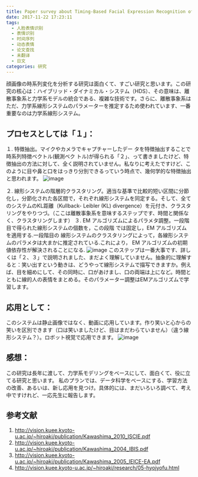 ```yaml
---
title: Paper survey about Timing-Based Facial Expression Recognition of Kyoto University　by Prof. Kawashima 　
date: 2017-11-22 17:23:11
tags: 
  - 人脸表情识别
  - 表情识别
  - 时间序列
  - 动态表情
  - 论文查找
  - 未翻译
  - 日文
categories: 研究
---
```

顔画像の時系列変化を分析する研究は面白くて、すごい研究と思います。この研究の核心は：ハイブリッド・ダイナミカル・システム（HDS）、その意味は、離散事象系と力学系モデルの統合である、複雑な技術です。さらに、離散事象系はただ、力学系線形システムのパラメーターを推定するため使われています、一番重要なのは力学系線形システム。

## プロセスとしては「１」：
１.	特徴抽出。マイクやカメラでキャプチャーしたデー タを特徴抽出することで時系列特徴ベクトル(観測ベク トル)が得られる「２」、って書きましたけど、特徴抽出の方法に対して、全く説明されていません。私なりに考えたですけど、このように目や鼻と口をはっきり分別できるっていう時点で、幾何学的な特徴抽出と思われます。
![image](http://oonaavjvi.bkt.clouddn.com/kyoto%20face1.png)
 <!-- more -->
２.	線形システムの階層的クラスタリング。適当な基準で比較的短い区間に分節化し，分節化された各区間で，それぞれ線形システムを同定する。そして、全てのシステムのKL距離（Kullback- Leibler (KL) divergence）を元付き、クラスタリングをやりつづ。（ここは離散事象系を意味するステップです、時間と関係なく、クラスタリングします）
３.	EM アルゴリズムによるパラメタ調整。一段階目で得られた線形システムの個数を，この段階 では固定し，EM アルゴリズムを適用する.一段階目の 線形システムのクラスタリングによって，各線形システ ムのパラメタは大まかに推定されている.これにより， EM アルゴリズムの初期値依存性が解決されることになる.
 ![image](http://oonaavjvi.bkt.clouddn.com/kyoto%20face2.png)
このステップは一番大事です、詳しくは「２、３」で説明されました、まだよく理解していません。抽象的に理解すると：笑い出すという動きは、どうやって線形システムで描写できますか。例えば、目を細めにして、その同時に、口があけまし、口の両端は上になど。時間とともに線的人の表情をまとめる。そのパラメーター調整はEMアルゴリズムで学習します。

## 応用として：
このシステムは静止画像ではなく、動画に応用しています。作り笑いと心からの笑いを区別できます（口は笑いましたけど、目はまだわらていません）（違う線形システム？）。ロボット視覚で応用できます。 
![image](http://oonaavjvi.bkt.clouddn.com/kyoto%20face3.png)
## 感想：
この研究は長年に渡して、力学系モデリングをベースにして、面白くて、役に立てる研究と思います。
私のプランでは、データ科学をベースにする、学習方法の改善、あるいは、新し応用を見つけ。具体的には、まだいろいろ調べて、考え中ですけれど、一応先生に報告します。

## 参考文献
1. http://vision.kuee.kyoto-u.ac.jp/~hiroaki/publication/Kawashima_2010_ISCIE.pdf
2. http://vision.kuee.kyoto-u.ac.jp/~hiroaki/publication/Kawashima_2004_IBIS.pdf
3. http://vision.kuee.kyoto-u.ac.jp/~hiroaki/publication/Kawashima_2005_IEICE-EA.pdf
4. http://vision.kuee.kyoto-u.ac.jp/~hiroaki/research/05-hyojyofu.html


